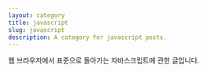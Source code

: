 ```yaml
---
layout: category
title: javascript
slug: javascript
description: A category for javascript posts.
---
```


웹 브라우저에서 표준으로 돌아가는 자바스크립트에 관한 글입니다.

